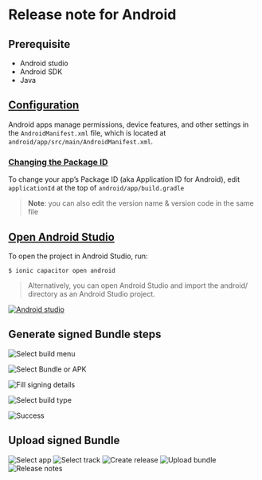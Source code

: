 # Release note for Android

## Prerequisite
* Android studio
* Android SDK
* Java

## [Configuration](https://capacitorjs.com/docs/android/configuration#configuring-androidmanifestxml)

Android apps manage permissions, device features, and other settings in the `AndroidManifest.xml` file, which is located at `android/app/src/main/AndroidManifest.xml`.

### [Changing the Package ID](https://capacitorjs.com/docs/android/configuration#changing-the-package-id)

To change your app’s Package ID (aka Application ID for Android), edit `applicationId` at the top of `android/app/build.gradle`

> **Note**: you can also edit the version name & version code in the same file


## [Open Android Studio](https://capacitorjs.com/docs/android#opening-the-android-project)

To open the project in Android Studio, run:

`$ ionic capacitor open android`

> Alternatively, you can open Android Studio and import the android/ directory as an Android Studio project.


[![Android studio](https://i.postimg.cc/jShx1V5V/Screenshot-2022-01-27-at-17-40-34.png)](https://postimg.cc/yDkCJbcn)

## Generate signed Bundle steps

![Select build menu](https://i.postimg.cc/66r9HH0x/Screenshot-2022-01-27-at-19-43-33.png)

![Select Bundle or APK](https://i.postimg.cc/15VKhq8S/Screenshot-2022-01-27-at-19-50-21.png)

![Fill signing details](https://i.postimg.cc/NjsChxrn/Screenshot-2022-01-27-at-20-26-47.png)

![Select build type](https://i.postimg.cc/sfTnRWsH/Screenshot-2022-01-27-at-20-12-33.png)

![Success](https://i.postimg.cc/kgLjVPp0/Screenshot-2022-01-27-at-20-38-20.png)

## Upload signed Bundle

![Select app](https://i.postimg.cc/V6TspRLQ/Screenshot-2022-01-27-at-20-54-33.png)
![Select track](https://i.postimg.cc/3x7GtKcj/Screenshot-2022-01-27-at-20-54-43.png)
![Create release](https://i.postimg.cc/Y2GQ9DFF/Screenshot-2022-01-27-at-20-54-54.png)
![Upload bundle](https://i.postimg.cc/MZCVj00F/Screenshot-2022-01-27-at-20-55-03.png)
![Release notes](https://i.postimg.cc/Fs0cbfDs/Screenshot-2022-01-27-at-20-55-24.png)